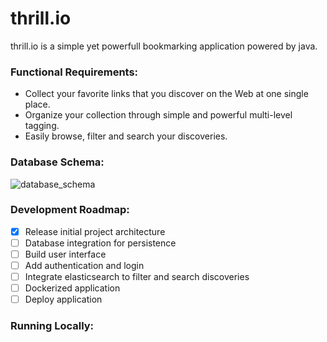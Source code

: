 # thrill.io

thrill.io is a simple yet powerfull bookmarking application powered by java. 

### Functional Requirements:

- Collect your favorite links that you discover on the Web at one single place.
- Organize your collection through simple and powerful multi-level tagging.
- Easily browse, filter and search your discoveries.


### Database Schema:
![database_schema](schema/thrillio_database_schema.png)

### Development Roadmap:

- [x] Release initial project architecture  
- [ ] Database integration for persistence   
- [ ] Build user interface  
- [ ] Add authentication and login  
- [ ] Integrate elasticsearch to filter and search discoveries  
- [ ] Dockerized application  
- [ ] Deploy application

### Running Locally:
